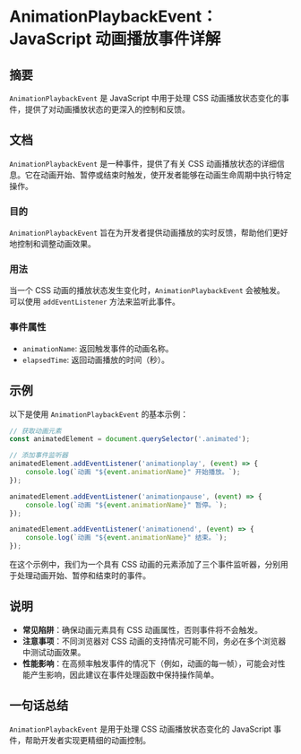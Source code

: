 <!--
Meta Description: # AnimationPlaybackEvent：JavaScript 动画播放事件详解 ## 摘要 `AnimationPlaybackEvent` 是 JavaScript 中用于处理 CSS 动画播放状态变化的事件，提供了对动画播放状态的更深入的控制和反馈。 ## 文档 `AnimationP...
Meta Keywords: animationplaybackevent, css, event, javascript, addeventlistener
-->

# AnimationPlaybackEvent：JavaScript 动画播放事件详解

## 摘要
`AnimationPlaybackEvent` 是 JavaScript 中用于处理 CSS 动画播放状态变化的事件，提供了对动画播放状态的更深入的控制和反馈。

## 文档
`AnimationPlaybackEvent` 是一种事件，提供了有关 CSS 动画播放状态的详细信息。它在动画开始、暂停或结束时触发，使开发者能够在动画生命周期中执行特定操作。

### 目的
`AnimationPlaybackEvent` 旨在为开发者提供动画播放的实时反馈，帮助他们更好地控制和调整动画效果。

### 用法
当一个 CSS 动画的播放状态发生变化时，`AnimationPlaybackEvent` 会被触发。可以使用 `addEventListener` 方法来监听此事件。

### 事件属性
- `animationName`: 返回触发事件的动画名称。
- `elapsedTime`: 返回动画播放的时间（秒）。

## 示例
以下是使用 `AnimationPlaybackEvent` 的基本示例：

```javascript
// 获取动画元素
const animatedElement = document.querySelector('.animated');

// 添加事件监听器
animatedElement.addEventListener('animationplay', (event) => {
    console.log(`动画 "${event.animationName}" 开始播放。`);
});

animatedElement.addEventListener('animationpause', (event) => {
    console.log(`动画 "${event.animationName}" 暂停。`);
});

animatedElement.addEventListener('animationend', (event) => {
    console.log(`动画 "${event.animationName}" 结束。`);
});
```

在这个示例中，我们为一个具有 CSS 动画的元素添加了三个事件监听器，分别用于处理动画开始、暂停和结束时的事件。

## 说明
- **常见陷阱**：确保动画元素具有 CSS 动画属性，否则事件将不会触发。
- **注意事项**：不同浏览器对 CSS 动画的支持情况可能不同，务必在多个浏览器中测试动画效果。
- **性能影响**：在高频率触发事件的情况下（例如，动画的每一帧），可能会对性能产生影响，因此建议在事件处理函数中保持操作简单。

## 一句话总结
`AnimationPlaybackEvent` 是用于处理 CSS 动画播放状态变化的 JavaScript 事件，帮助开发者实现更精细的动画控制。